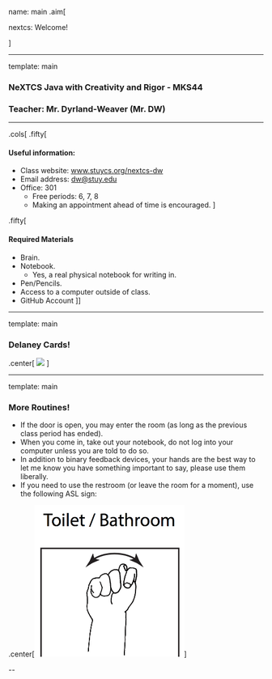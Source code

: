 name: main
.aim[<div>
  nextcs: Welcome!
  </div>]

---
template: main

### NeXTCS Java with Creativity and Rigor - MKS44
### Teacher: Mr. Dyrland-Weaver (Mr. DW)

<hr>

.cols[
.fifty[
#### Useful information:
- Class website: www.stuycs.org/nextcs-dw
- Email address: dw@stuy.edu
- Office: 301
  - Free periods: 6, 7, 8
  - Making an appointment ahead of time is encouraged.
]

.fifty[
#### Required Materials
- Brain.
- Notebook.
  - Yes, a real physical notebook for writing in.
- Pen/Pencils.
- Access to a computer outside of class.
- GitHub Account
]]

---
template: main

### Delaney Cards!
.center[ <img src="img/00_delaney_example.png" height="450"> ]

---
template: main

### More Routines!

- If the door is open, you may enter the room (as long as the previous class period has ended).
- When you come in, take out your notebook, do not log into your computer unless you are told to do so.
- In addition to binary feedback devices, your hands are the best way to let me know you have something important to say, please use them liberally.
- If you need to use the restroom (or leave the room for a moment), use the following ASL sign:

.center[<img src="img/01_asl_bathroom.png" height="300">]

--
